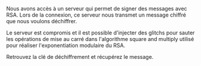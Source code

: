 Nous avons accès à un serveur qui permet de signer des messages avec RSA. Lors de la connexion, ce serveur nous transmet un message chiffré que nous voulons déchiffrer.

Le serveur est compromis et il est possible d'injecter des glitchs pour sauter les opérations de mise au carré dans l'algorithme square and multiply utilisé pour réaliser l'exponentiation modulaire du RSA.

Retrouvez la clé de déchiffrement et récupérez le message.
